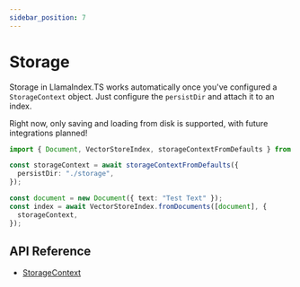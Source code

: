 ```yaml
---
sidebar_position: 7
---
```


# Storage

Storage in LlamaIndex.TS works automatically once you've configured a `StorageContext` object. Just configure the `persistDir` and attach it to an index.

Right now, only saving and loading from disk is supported, with future integrations planned!

```typescript
import { Document, VectorStoreIndex, storageContextFromDefaults } from "./src";

const storageContext = await storageContextFromDefaults({
  persistDir: "./storage",
});

const document = new Document({ text: "Test Text" });
const index = await VectorStoreIndex.fromDocuments([document], {
  storageContext,
});
```

## API Reference

- [StorageContext](../../api/interfaces/StorageContext.md)
